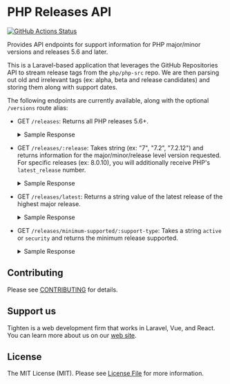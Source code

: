 # PHP Releases API

[![GitHub Actions Status](https://img.shields.io/github/workflow/status/tighten/phpreleases/test?label=tests&style=flat)](https://github.com/tighten/phpreleases/actions?query=workflow:tests+branch:main)


Provides API endpoints for support information for PHP major/minor versions and releases 5.6 and later.


This is a Laravel-based application that leverages the GitHub Repositories API to stream release tags from the `php/php-src` repo. We are then parsing out old and irrelevant tags (ex: alpha, beta and release candidates) and storing them along with support dates.

The following endpoints are currently available, along with the optional `/versions` route alias:
- GET `/releases`: Returns all PHP releases 5.6+.
    <details>
        <summary>Sample Response</summary>

  ```json
    [{
      "id": 1,
      "major": 8,
      "minor": 0,
      "release": 10,
      "tagged_at": "2021-08-24T17:48:14.000000Z",
      "active_support_until": "2022-11-26T18:03:09.000000Z",
      "security_support_until": "2023-11-26T18:03:09.000000Z",
      "created_at": "2021-09-10T17:53:23.000000Z",
      "updated_at": "2021-09-10T17:53:23.000000Z",
      "needs_patch": false,
      "needs_upgrade": false,
      "changelog_url": "https://www.php.net/ChangeLog-8.php#8.0.10"
    },
    {
      "id": 4,
      "major": 8,
      "minor": 0,
      "release": 9,
      "tagged_at": "2021-07-29T14:58:35.000000Z",
      "active_support_until": "2022-11-26T18:03:09.000000Z",
      "security_support_until": "2023-11-26T18:03:09.000000Z",
      "created_at": "2021-09-10T17:53:23.000000Z",
      "updated_at": "2021-09-10T17:53:23.000000Z",
      "needs_patch": true,
      "needs_upgrade": false,
      "changelog_url": "https://www.php.net/ChangeLog-8.php#8.0.9"
    },
    {
      "id": 6,
      "major": 8,
      "minor": 0,
      "release": 8,
      "tagged_at": "2021-06-29T09:56:31.000000Z",
      "active_support_until": "2022-11-26T18:03:09.000000Z",
      "security_support_until": "2023-11-26T18:03:09.000000Z",
      "created_at": "2021-09-10T17:53:23.000000Z",
      "updated_at": "2021-09-10T17:53:23.000000Z",
      "needs_patch": true,
      "needs_upgrade": false,
      "changelog_url": "https://www.php.net/ChangeLog-8.php#8.0.8"
    }, ...]
    ```
</details>

- GET `/releases/:release`: Takes string (ex: "7", "7.2", "7.2.12") and returns information for the major/minor/release level version requested. For specific releases (ex: 8.0.10), you will additionally receive PHP's `latest_release` number.
  <details>
        <summary>Sample Response</summary>
  
  ```json
  {
    "provided": {
      "id": 85,
      "major": 7,
      "minor": 3,
      "release": 3,
      "tagged_at": "2019-03-05T13:49:42.000000Z",
      "active_support_until": "2020-12-06T16:08:24.000000Z",
      "security_support_until": "2021-12-06T16:08:24.000000Z",
      "created_at": "2021-09-10T17:53:24.000000Z",
      "updated_at": "2021-09-10T17:53:24.000000Z",
      "needs_patch": true,
      "needs_upgrade": true,
      "changelog_url": "https://www.php.net/ChangeLog-7.php#7.3.3"
    },
    "latest_release": "8.0.10"
  }
    ```
  </details>
- GET `/releases/latest`: Returns a string value of the latest release of the highest major release.
  <details>
  <summary>Sample Response</summary>

  ```
  "8.0.10"
    ```
    </details>
- GET `/releases/minimum-supported/:support-type`: Takes a string `active` or `security` and returns the minimum release supported.
    <details>
        <summary>Sample Response</summary>
  
  ```json
  {
    "id": 2,
    "major": 7,
    "minor": 4,
    "release": 23,
    "tagged_at": "2021-08-24T17:35:21.000000Z",
    "active_support_until": "2021-11-28T20:46:01.000000Z",
    "security_support_until": "2022-11-28T20:46:01.000000Z",
    "created_at": "2021-09-10T17:53:23.000000Z",
    "updated_at": "2021-09-10T17:53:23.000000Z",
    "needs_patch": false,
    "needs_upgrade": false,
    "changelog_url": "https://www.php.net/ChangeLog-7.php#7.4.23"
  }
    ```
</details>



## Contributing

Please see [CONTRIBUTING](CONTRIBUTING.md) for details.

## Support us

Tighten is a web development firm that works in Laravel, Vue, and React. You can learn more about us on our [web site](https://tighten.co/).

## License

The MIT License (MIT). Please see [License File](LICENSE.md) for more information.
